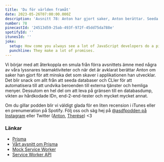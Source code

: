 ```yaml
---
title: 'Du för världen framåt'
date: 2023-05-26T07:00:00.000Z
description: 'Avsnitt 78: Anton har gjort saker, Anton berättar. Seeda databaser, CLIer, beroenden till andra tjänster, hemliga menyer och mycket annat!'
number: 78
pinecastId: '24513d59-25ab-493f-972f-45dd75da788e'
spotifyId: ''
itunesId: ''
joke:
  setup: How come you always see a lot of JavaScript developers do a pinky swear?
  punchline: They make a lot of promises.
---
```


Vi börjar med att återkoppla en smula från förra avsnittets ämne med några av våra lyssnares teamaktiviteter och när det är avklarat berättar Anton om saker han gjort för att minska det som skaver i applikationen han utvecklar. Det blir snack om allt från att seeda databaser och CLIer för att automatisera till att undvika beroenden till externa tjänster och hemliga menyer. Dessutom en hel del om att leva på gränsen till en databasdump, vikten av hårdkodade IDn, end-2-end-tester och mycket mycket annat.

Om du gillar podden blir vi väldigt glada för en liten recension i iTunes eller en prenumeration på Spotify. Följ oss och säg hej på [@asdfpodden på Instagram](https://www.instagram.com/asdfpodden/) eller Twitter ([Anton](https://twitter.com/Awnton), [Therése](https://twitter.com/tkomstadius)) &lt;3

### Länkar

- [Prisma](https://www.prisma.io/)
- [Vårt avsnitt om Prisma](https://asdf.pizza/65-andra-lite-i-schemat-bara/)
- [Mock Service Worker](https://mswjs.io/)
- [Service Worker API](https://developer.mozilla.org/en-US/docs/Web/API/Service_Worker_API)
